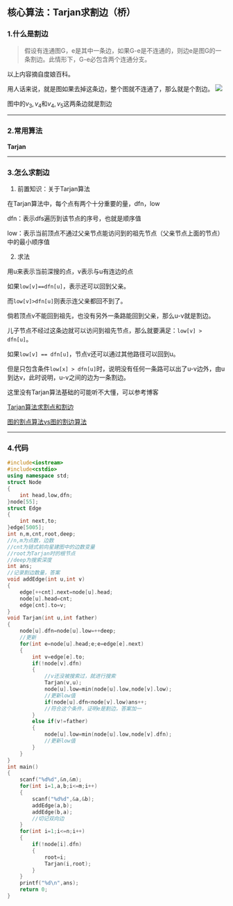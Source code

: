 ## 核心算法：Tarjan求割边（桥）

### 1.什么是割边

>假设有连通图G，e是其中一条边，如果G-e是不连通的，则边e是图G的一条割边。此情形下，G-e必包含两个连通分支。

以上内容摘自度娘百科。

用人话来说，就是图如果去掉这条边，整个图就不连通了，那么就是个割边。
![](https://bkimg.cdn.bcebos.com/pic/7aec54e736d12f2e30ff62944fc2d56284356848?x-bce-process=image/watermark,g_7,image_d2F0ZXIvYmFpa2U4MA==,xp_5,yp_5)

图中的$v_3,v_4$和$v_4,v_5$这两条边就是割边


------------

### 2.常用算法

**Tarjan**


------------

### 3.怎么求割边

1. 前置知识：关于Tarjan算法

在Tarjan算法中，每个点有两个十分重要的量，dfn，low

dfn：表示dfs遍历到该节点的序号，也就是顺序值

low：表示当前顶点不通过父亲节点能访问到的祖先节点（父亲节点上面的节点）中的最小顺序值

2. 求法

用u来表示当前深搜的点，v表示与u有连边的点

如果`low[v]==dfn[u]`，表示还可以回到父亲。

而`low[v]>dfn[u]`则表示连父亲都回不到了。

倘若顶点v不能回到祖先，也没有另外一条路能回到父亲，那么u-v就是割边。

儿子节点不经过这条边就可以访问到祖先节点，那么就要满足：`low[v] > dfn[u]`。

如果`low[v] == dfn[u]`，节点v还可以通过其他路径可以回到u。

但是只包含条件`low[x] > dfn[u]`时，说明没有任何一条路可以出了u-v边外，由u到达v，此时说明，u-v之间的边为一条割边。

这里没有Tarjan算法基础的可能听不大懂，可以参考博客

[Tarjan算法求割点和割边](https://blog.csdn.net/li1615882553/article/details/84678722)

[图的割点算法vs图的割边算法
](https://blog.csdn.net/wtyvhreal/article/details/43530613)


------------

### 4.代码

```cpp
#include<iostream>
#include<cstdio>
using namespace std;
struct Node
{
    int head,low,dfn;
}node[55];
struct Edge
{
    int next,to;
}edge[5005];
int n,m,cnt,root,deep;
//n,m为点数，边数
//cnt为链式前向星建图中的边数变量
//root为Tarjan时的根节点
//deep为搜索深度
int ans;
//记录割边数量，答案
void addEdge(int u,int v)
{
    edge[++cnt].next=node[u].head;
    node[u].head=cnt;
    edge[cnt].to=v;
}
void Tarjan(int u,int father)
{
    node[u].dfn=node[u].low=++deep;
    //更新
    for(int e=node[u].head;e;e=edge[e].next)
    {
        int v=edge[e].to;
        if(!node[v].dfn)
        {
            //v还没被搜索过，就进行搜索
            Tarjan(v,u);
            node[u].low=min(node[u].low,node[v].low);
            //更新low值
            if(node[u].dfn<node[v].low)ans++;
            //符合这个条件，证明e是割边，答案加一
        }
        else if(v!=father)
        {
            node[u].low=min(node[u].low,node[v].dfn);
            //更新low值
        }
    }
}
int main()
{
    scanf("%d%d",&n,&m);
    for(int i=1,a,b;i<=m;i++)
    {
        scanf("%d%d",&a,&b);
        addEdge(a,b);
        addEdge(b,a);
        //切记双向边
    }
    for(int i=1;i<=n;i++)
    {
        if(!node[i].dfn)
        {
            root=i;
            Tarjan(i,root);
        }
    }
    printf("%d\n",ans);
    return 0;
}
```